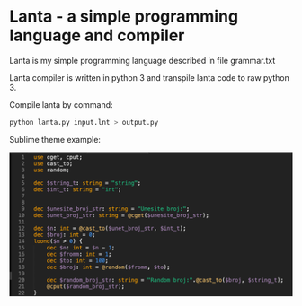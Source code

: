 # Lanta - a simple programming language and compiler

Lanta is my simple programming language described in file grammar.txt

Lanta compiler is written in python 3 and transpile lanta code to raw python 3.

Compile lanta by command:

```bash
python lanta.py input.lnt > output.py
```

Sublime theme example:

![code example](./sublime_text_extension/sublime_example.png)
